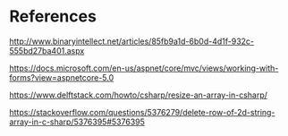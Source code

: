 # References
http://www.binaryintellect.net/articles/85fb9a1d-6b0d-4d1f-932c-555bd27ba401.aspx

https://docs.microsoft.com/en-us/aspnet/core/mvc/views/working-with-forms?view=aspnetcore-5.0

https://www.delftstack.com/howto/csharp/resize-an-array-in-csharp/

https://stackoverflow.com/questions/5376279/delete-row-of-2d-string-array-in-c-sharp/5376395#5376395
